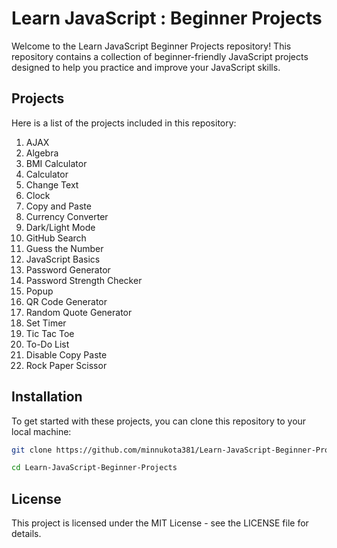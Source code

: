 # Learn JavaScript : Beginner Projects

Welcome to the Learn JavaScript Beginner Projects repository! This repository contains a collection of beginner-friendly JavaScript projects designed to help you practice and improve your JavaScript skills.

## Projects

Here is a list of the projects included in this repository:

1. AJAX
2. Algebra
3. BMI Calculator
4. Calculator
5. Change Text
6. Clock
7. Copy and Paste
8. Currency Converter
9. Dark/Light Mode
10. GitHub Search
11. Guess the Number
12. JavaScript Basics
13. Password Generator
14. Password Strength Checker
15. Popup
16. QR Code Generator
17. Random Quote Generator
18. Set Timer
19. Tic Tac Toe
20. To-Do List
21. Disable Copy Paste
22. Rock Paper Scissor

## Installation

To get started with these projects, you can clone this repository to your local machine:

```bash
git clone https://github.com/minnukota381/Learn-JavaScript-Beginner-Projects.git
```

```bash
cd Learn-JavaScript-Beginner-Projects
```

## License

This project is licensed under the MIT License - see the LICENSE file for details.
